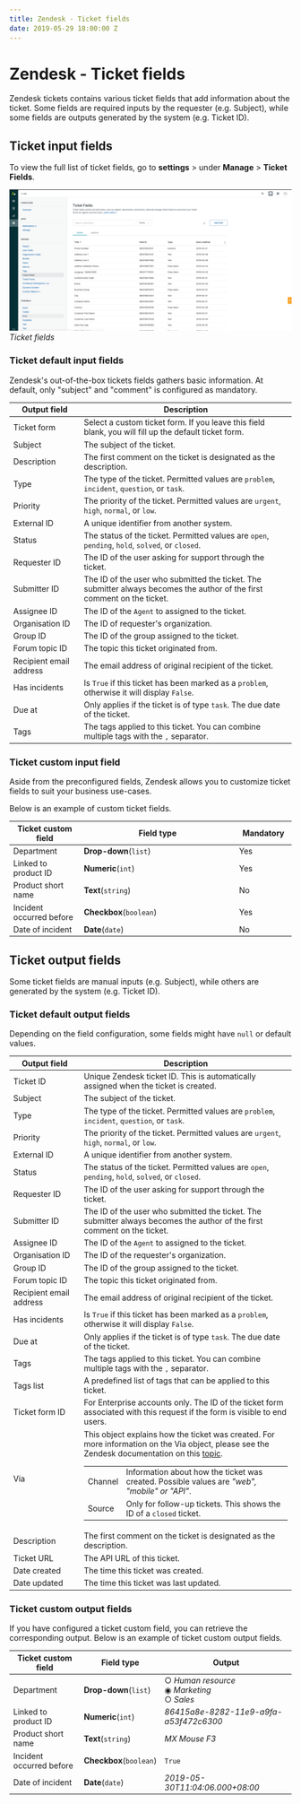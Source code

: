 ```yaml
---
title: Zendesk - Ticket fields
date: 2019-05-29 18:00:00 Z
---
```


# Zendesk - Ticket fields

Zendesk tickets contains various ticket fields that add information about the ticket. Some fields are required inputs by the requester (e.g. Subject), while some fields are outputs generated by the system (e.g. Ticket ID).

## Ticket input fields

To view the full list of ticket fields, go to **settings** > under **Manage** > **Ticket Fields**.

![Ticket fields](/assets/images/connectors/zendesk/ticket-fields.png)
*Ticket fields*

### Ticket default input fields

Zendesk's out-of-the-box tickets fields gathers basic information. At default, only "subject" and "comment" is configured as mandatory.

<table class="unchanged rich-diff-level-one">
  <thead>
    <tr>
        <th width='25%'>Output field</th>
        <th>Description</th>
    </tr>
  </thead>
  <tbody>
    <tr>
      <td>Ticket form</a></td>
      <td>
        Select a custom ticket form. If you leave this field blank, you will fill up the default ticket form.
      </td>
    </tr>
    <tr>
      <td>Subject</td>
      <td>
        The subject of the ticket.
      </td>
    </tr>
    <tr>
      <td>Description</td>
      <td>
        The first comment on the ticket is designated as the description.
      </td>
    </tr>
    <tr>
      <td>Type</td>
      <td>
        The type of the ticket. Permitted values are <code>problem</code>, <code>incident</code>, <code>question</code>, or <code>task</code>.
      </td>
    </tr>
    <tr>
      <td>Priority</td>
      <td>
        The priority of the ticket. Permitted values are <code>urgent</code>, <code>high</code>, <code>normal</code>, or <code>low</code>.
      </td>
    </tr>
    <tr>
      <td>External ID</td>
      <td>
        A unique identifier from another system.
      </td>
    </tr>
    <tr>
      <td>Status</td>
      <td>
        The status of the ticket. Permitted values are <code>open</code>, <code>pending</code>, <code>hold</code>, <code>solved</code>, or <code>closed</code>.
      </td>
    </tr>
    <tr>
      <td>Requester ID</td>
      <td>
        The ID of the user asking for support through the ticket.
      </td>
    </tr>
    <tr>
      <td>Submitter ID</td>
      <td>
        The ID of the user who submitted the ticket. The submitter always becomes the author of the first comment on the ticket.
      </td>
    </tr>
    <tr>
      <td>Assignee ID</td>
      <td>
        The ID of the <code>Agent</code> to assigned to the ticket.
      </td>
    </tr>
    <tr>
      <td>Organisation ID</td>
      <td>
        The ID of requester's organization.
      </td>
    </tr>
    <tr>
      <td>Group ID</td>
      <td>
        The ID of the group assigned to the ticket.
      </td>
    </tr>
    <tr>
      <td>Forum topic ID</td>
      <td>
        The topic this ticket originated from.
      </td>
    </tr>
    <tr>
      <td>Recipient email address</td>
      <td>
        The email address of original recipient of the ticket.
      </td>
    </tr>
    <tr>
      <td>Has incidents</td>
      <td>
        Is <code>True</code> if this ticket has been marked as a <code>problem</code>, otherwise it will display <code>False</code>.
      </td>
    </tr>
    <tr>
      <td>Due at</td>
      <td>
        Only applies if the ticket is of type <code>task</code>. The due date of the ticket.
      </td>
    </tr>
    <tr>
      <td>Tags</td>
      <td>
        The tags applied to this ticket. You can combine multiple tags with the <code>,</code> separator.
      </td>
    </tr>
  </tbody>
</table>

### Ticket custom input field

Aside from the preconfigured fields, Zendesk allows you to customize ticket fields to suit your business use-cases.

Below is an example of custom ticket fields.

<table class="unchanged rich-diff-level-one">
  <thead>
    <tr>
        <th width='25%'>Ticket custom field</th>
        <th>Field type</th>
        <th width='20%'>Mandatory</th>
    </tr>
  </thead>
  <tbody>
    <tr>
      <td>Department</td>
      <td><b>Drop-down</b>(<code>list</code>)</td>
      <td>Yes</td>
    </tr>
    <tr>
      <td>Linked to product ID</td>
      <td><b>Numeric</b>(<code>int</code>)</td>
      <td>Yes</td>
    </tr>
    <tr>
      <td>Product short name</td>
      <td><b>Text</b>(<code>string</code>)</td>
      <td>No</td>
    </tr>
    <tr>
      <td>Incident occurred before</td>
      <td><b>Checkbox</b>(<code>boolean</code>)</td>
      <td>Yes</td>
    </tr>
    <tr>
      <td>Date of incident</td>
      <td><b>Date</b>(<code>date</code>)</td>
      <td>No</td>
    </tr>
  </tbody>
</table>

## Ticket output fields

Some ticket fields are manual inputs (e.g. Subject), while others are generated by the system (e.g. Ticket ID).

### Ticket default output fields

Depending on the field configuration, some fields might have `null` or default values.

<table class="unchanged rich-diff-level-one">
  <thead>
    <tr>
        <th width='25%'>Output field</th>
        <th>Description</th>
    </tr>
  </thead>
  <tbody>
    <tr>
      <td>Ticket ID</td>
      <td>
        Unique Zendesk ticket ID. This is automatically assigned when the ticket is created.
      </td>
    </tr>
    <tr>
      <td>Subject</td>
      <td>
        The subject of the ticket.
      </td>
    </tr>
    <tr>
      <td>Type</td>
      <td>
        The type of the ticket. Permitted values are <code>problem</code>, <code>incident</code>, <code>question</code>, or <code>task</code>.
      </td>
    </tr>
    <tr>
      <td>Priority</td>
      <td>
        The priority of the ticket. Permitted values are <code>urgent</code>, <code>high</code>, <code>normal</code>, or <code>low</code>.
      </td>
    </tr>
    <tr>
      <td>External ID</td>
      <td>
        A unique identifier from another system.
      </td>
    </tr>
    <tr>
      <td>Status</td>
      <td>
        The status of the ticket. Permitted values are <code>open</code>, <code>pending</code>, <code>hold</code>, <code>solved</code>, or <code>closed</code>.
      </td>
    </tr>
    <tr>
      <td>Requester ID</td>
      <td>
        The ID of the user asking for support through the ticket.
      </td>
    </tr>
    <tr>
      <td>Submitter ID</td>
      <td>
        The ID of the user who submitted the ticket. The submitter always becomes the author of the first comment on the ticket.
      </td>
    </tr>
    <tr>
      <td>Assignee ID</td>
      <td>
        The ID of the <code>Agent</code> to assigned to the ticket.
      </td>
    </tr>
    <tr>
      <td>Organisation ID</td>
      <td>
        The ID of the requester's organization.
      </td>
    </tr>
    <tr>
      <td>Group ID</td>
      <td>
        The ID of the group assigned to the ticket.
      </td>
    </tr>
    <tr>
      <td>Forum topic ID</td>
      <td>
        The topic this ticket originated from.
      </td>
    </tr>
    <tr>
      <td>Recipient email address</td>
      <td>
        The email address of original recipient of the ticket.
      </td>
    </tr>
    <tr>
      <td>Has incidents</td>
      <td>
        Is <code>True</code> if this ticket has been marked as a <code>problem</code>, otherwise it will display <code>False</code>.
      </td>
    </tr>
    <tr>
      <td>Due at</td>
      <td>
        Only applies if the ticket is of type <code>task</code>. The due date of the ticket.
      </td>
    </tr>
    <tr>
      <td>Tags</td>
      <td>
        The tags applied to this ticket. You can combine multiple tags with the <code>,</code> separator.
      </td>
    </tr>
    <tr>
      <td>Tags list</td>
      <td>
        A predefined list of tags that can be applied to this ticket.
      </td>
    </tr>
    <tr>
      <td>Ticket form ID</td>
      <td>
        For Enterprise accounts only. The ID of the ticket form associated with this request if the form is visible to end users.
      </td>
    </tr>
    <tr>
      <td>Via</td>
      <td>
        This object explains how the ticket was created. For more information on the Via object, please see the Zendesk documentation on this <a href="https://developer.zendesk.com/rest_api/docs/support/ticket_audits.html#the-via-object">topic</a>.
        <table>
          <body>
            <tr>
              <td>Channel</td>
              <td>Information about how the ticket was created. Possible values are <i>"web", "mobile" or "API"</i>.</td>
            </tr>
            <tr>
              <td>Source</td>
              <td>Only for follow-up tickets. This shows the ID of a <code>closed</code> ticket.</td>
            </tr>
          </body>
        </table>
      </td>
    </tr>
    <tr>
      <td>Description</td>
      <td>
        The first comment on the ticket is designated as the description.
      </td>
    </tr>
    <tr>
      <td>Ticket URL</td>
      <td>
        The API URL of this ticket.
      </td>
    </tr>
    <tr>
      <td>Date created</td>
      <td>
        The time this ticket was created.
      </td>
    </tr>
    <tr>
      <td>Date updated</td>
      <td>
        The time this ticket was last updated.
      </td>
  </tbody>
</table>

### Ticket custom output fields

If you have configured a ticket custom field, you can retrieve the corresponding output. Below is an example of ticket custom output fields.

<table class="unchanged rich-diff-level-one">
  <thead>
    <tr>
        <th width='25%'>Ticket custom field</th>
        <th>Field type</th>
        <th>Output</th>
    </tr>
  </thead>
  <tbody>
    <tr>
      <td>Department</td>
      <td><b>Drop-down</b>(<code>list</code>)</td>
      <td>
      &#9675 <i>Human resource</i><br>
      &#9673 <i>Marketing</i><br>
      &#9675 <i>Sales</i><br>
      </td>
    </tr>
    <tr>
      <td>Linked to product ID</td>
      <td><b>Numeric</b>(<code>int</code>)</td>
      <td><i>86415a8e-8282-11e9-a9fa-a53f472c6300</i></td>
    </tr>
    <tr>
      <td>Product short name</td>
      <td><b>Text</b>(<code>string</code>)</td>
      <td><i>MX Mouse F3</i></td>
    </tr>
    <tr>
      <td>Incident occurred before</td>
      <td><b>Checkbox</b>(<code>boolean</code>)</td>
      <td><code>True</code></td>
    </tr>
    <tr>
      <td>Date of incident</td>
      <td><b>Date</b>(<code>date</code>)</td>
      <td><i>2019-05-30T11:04:06.000+08:00</i></td>
    </tr>
  </tbody>
</table>
